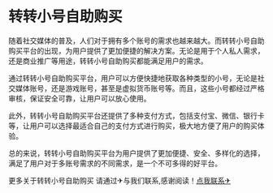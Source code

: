 # 转转小号自助购买

随着社交媒体的普及，人们对于拥有多个账号的需求也越来越大。而转转小号自助购买平台的出现，为用户提供了更加便捷的解决方案。无论是用于个人私人需求，还是商业推广等用途，转转小号自助购买都能满足用户的需求。

通过转转小号自助购买平台，用户可以方便快捷地获取各种类型的小号，无论是社交媒体账号，还是游戏账号，甚至是虚拟货币账号等。而且，这些小号都经过严格审核，保证安全可靠，让用户可以放心使用。

此外，转转小号自助购买平台还提供了多种支付方式，包括支付宝、微信、银行卡等，让用户可以选择最适合自己的支付方式进行购买，极大地方便了用户的购买体验。

总的来说，转转小号自助购买平台为用户提供了更加便捷、安全、多样化的选择，满足了用户对于多账号需求的不同需求，是一个不可多得的好平台。

更多关于转转小号自助购买 请通过✈与我们联系,感谢阅读！[点我联系✈](https://go.G208.com)